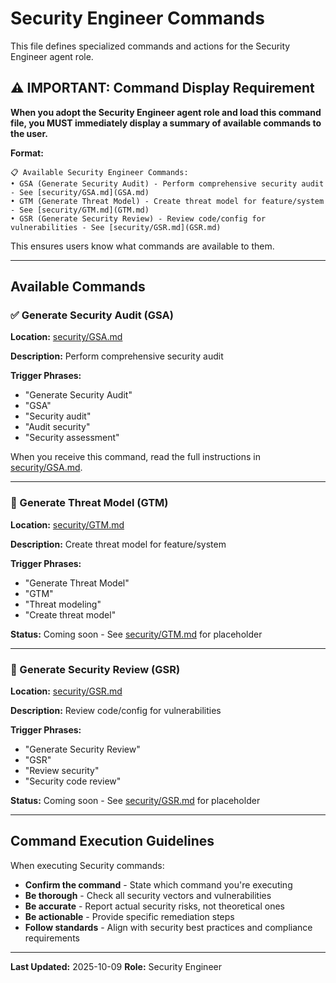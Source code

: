 # Security Engineer Commands

This file defines specialized commands and actions for the Security Engineer agent role.

## ⚠️ IMPORTANT: Command Display Requirement

**When you adopt the Security Engineer agent role and load this command file, you MUST immediately display a summary of available commands to the user.**

**Format:**
```
📋 Available Security Engineer Commands:
• GSA (Generate Security Audit) - Perform comprehensive security audit - See [security/GSA.md](GSA.md)
• GTM (Generate Threat Model) - Create threat model for feature/system - See [security/GTM.md](GTM.md)
• GSR (Generate Security Review) - Review code/config for vulnerabilities - See [security/GSR.md](GSR.md)
```

This ensures users know what commands are available to them.

---

## Available Commands

### ✅ Generate Security Audit (GSA)

**Location:** [security/GSA.md](GSA.md)

**Description:** Perform comprehensive security audit

**Trigger Phrases:**
- "Generate Security Audit"
- "GSA"
- "Security audit"
- "Audit security"
- "Security assessment"

When you receive this command, read the full instructions in [security/GSA.md](GSA.md).

---

### 🚧 Generate Threat Model (GTM)

**Location:** [security/GTM.md](GTM.md)

**Description:** Create threat model for feature/system

**Trigger Phrases:**
- "Generate Threat Model"
- "GTM"
- "Threat modeling"
- "Create threat model"

**Status:** Coming soon - See [security/GTM.md](GTM.md) for placeholder

---

### 🚧 Generate Security Review (GSR)

**Location:** [security/GSR.md](GSR.md)

**Description:** Review code/config for vulnerabilities

**Trigger Phrases:**
- "Generate Security Review"
- "GSR"
- "Review security"
- "Security code review"

**Status:** Coming soon - See [security/GSR.md](GSR.md) for placeholder

---

## Command Execution Guidelines

When executing Security commands:
- **Confirm the command** - State which command you're executing
- **Be thorough** - Check all security vectors and vulnerabilities
- **Be accurate** - Report actual security risks, not theoretical ones
- **Be actionable** - Provide specific remediation steps
- **Follow standards** - Align with security best practices and compliance requirements

---

**Last Updated:** 2025-10-09
**Role:** Security Engineer

